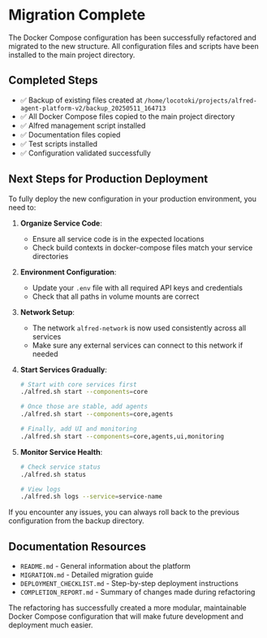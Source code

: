 # Migration Complete

The Docker Compose configuration has been successfully refactored and migrated to the new structure. All configuration files and scripts have been installed to the main project directory.

## Completed Steps

- ✅ Backup of existing files created at `/home/locotoki/projects/alfred-agent-platform-v2/backup_20250511_164713`
- ✅ All Docker Compose files copied to the main project directory
- ✅ Alfred management script installed
- ✅ Documentation files copied
- ✅ Test scripts installed
- ✅ Configuration validated successfully

## Next Steps for Production Deployment

To fully deploy the new configuration in your production environment, you need to:

1. **Organize Service Code**:
   - Ensure all service code is in the expected locations
   - Check build contexts in docker-compose files match your service directories

2. **Environment Configuration**:
   - Update your `.env` file with all required API keys and credentials
   - Check that all paths in volume mounts are correct

3. **Network Setup**:
   - The network `alfred-network` is now used consistently across all services
   - Make sure any external services can connect to this network if needed

4. **Start Services Gradually**:
   ```bash
   # Start with core services first
   ./alfred.sh start --components=core

   # Once those are stable, add agents
   ./alfred.sh start --components=core,agents

   # Finally, add UI and monitoring
   ./alfred.sh start --components=core,agents,ui,monitoring
   ```

5. **Monitor Service Health**:
   ```bash
   # Check service status
   ./alfred.sh status

   # View logs
   ./alfred.sh logs --service=service-name
   ```

If you encounter any issues, you can always roll back to the previous configuration from the backup directory.

## Documentation Resources

- `README.md` - General information about the platform
- `MIGRATION.md` - Detailed migration guide
- `DEPLOYMENT_CHECKLIST.md` - Step-by-step deployment instructions
- `COMPLETION_REPORT.md` - Summary of changes made during refactoring

The refactoring has successfully created a more modular, maintainable Docker Compose configuration that will make future development and deployment much easier.
